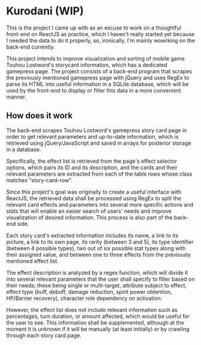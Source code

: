 # Kurodani (WIP)

This is the project I came up with as an excuse to work on a thoughtful front-end on ReactJS as practice, which I haven't really started yet because I needed the data to do it properly, so, ironically, I'm mainly wowrking on the back-end currently.

This project intends to improve visualization and sorting of mobile game Touhou Lostword's storycard information, which has a dedicated  gamepress page.
The project consists of a back-end program that scrapes the previously mentioned gamepress page with jQuery and uses RegEx to parse its HTML into useful information in a SQLite database, which will be used by the front-end to display or filter this data in a more convenient manner.


## How does it work

The back-end scrapes Touhou Lostword's gamepress story card page in order to get relevant parameters and up-to-date information, which is retrieved using jQuery/JavaScript and saved in arrays for posterior storage in a database.

Specifically, the effect list is retrieved from the page's effect selector options, which pairs its ID and its description, and the cards and their relevant parameters are extracted from each of the table rows whose class matches "story-card-row".

Since this project's goal was originally to create a useful interface with ReactJS, the retrieved data shall be processed using RegEx to split the relevant card effects and parameters into several more specific actions and stats that will enable an easier search of users' needs and improve visualization of desired information. This process is also part of the back-end side.

Each story card's extracted information includes its name, a link to its picture, a link to its own page, its rarity (between 3 and 5), its type identifier (between 4 possible types), two out of six possible stat types along with their assigned value, and between one to three effects from the previously mentioned effect list.

The effect description is analyzed by a regex function, which will divide it into several relevant parameters that the user shall specify to filter based on their needs; these being single or multi-target, attribute subject to effect, effect type (buff, debuff, damage reduction, spirit power obtention, HP/Barrier recovery), character role dependency on activation.

However, the effect list does not include relevant information such as percentages, turn duration, or amount affected, which would be useful for the user to see. This information shall be supplemented, although at the moment it is unknown if it will be manually (at least initially) or by crawling through each story card page.
